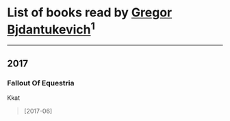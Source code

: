 # List of books read by [Gregor Bjdantukevich](https://plus.google.com/102763689513347752702)<sup>1</sup>
---

## 2017

### Fallout Of Equestria
Kkat
> [2017-06] 



